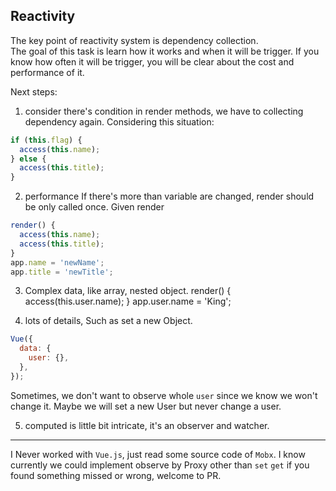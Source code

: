 ## Reactivity

The key point of reactivity system is dependency collection.  
The goal of this task is learn how it works and when it will be trigger. If you know how often it will be trigger, you will be clear about the cost and performance of it.

Next steps:
1. consider there's condition in render methods, we have to collecting dependency again. Considering this situation:
```js
if (this.flag) {
  access(this.name);
} else {
  access(this.title);
}
```
2. performance If there's more than variable are changed, render should be only called once. 
Given render
```js
render() {
  access(this.name);
  access(this.title);
}
app.name = 'newName';
app.title = 'newTitle';
```
3. Complex data, like array, nested object.
render() {
  access(this.user.name);
}
app.user.name = 'King';

4. lots of details, Such as set a new Object.
```js
Vue({
  data: {
    user: {},
  },
});
```
Sometimes, we don't want to observe whole `user` since we know we won't change it. Maybe we will set a new User but never change a user.

5. computed is little bit intricate, it's an observer and watcher. 

----
I Never worked with `Vue.js`, just read some source code of `Mobx`. I know currently we could implement observe by Proxy other than `set` `get` 
if you found something missed or wrong, welcome to PR.

